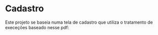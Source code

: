# Cadastro
Este projeto se baseia numa tela de cadastro que utiliza o tratamento de execeções baseado nesse pdf: 
